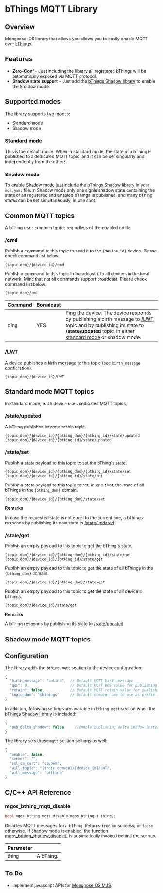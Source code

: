 # bThings MQTT Library
## Overview
Mongoose-OS library that allows you allows you to easily enable MQTT over [bThings](https://github.com/diy365-mgos/bthing).
## Features
- **Zero-Conf** - Just including the library all registered bThings will be automatically exposed via MQTT protocol.
- **Shadow state support** - Just add the [bThings Shadow library](https://github.com/diy365-mgos/bthing-shadow) to enable the Shadow mode.
## Supported modes
The library supports two modes:
- Standard mode
- Shadow mode
### Standard mode
This is the default mode. When in standard mode, the state of a bThing is published to a dedicated MQTT topic, and it can be set singularly and independently from the others.
### Shadow mode
To enable Shadow mode just include the [bThings Shadow library](https://github.com/diy365-mgos/bthing-shadow) in your `mos.yaml` file. In Shadow mode only one signle shadow state containing the state of all registered and enabled bThings is published, and many bThing states can be set simultaneously, in one shot.
## Common MQTT topics
A bThing uses common topics regardless of the enabled mode.
### /cmd
Publish a command to this topic to send it to the `{device_id}` device. Please check command list below.
```
{topic_dom}/{device_id}/cmd
```
Publish a command to this topic to boradcast it to all devices in the local network. Mind that not all commands support broadcast. Please check command list below.
```
{topic_dom}/cmd
```
|Command|Boradcast||
|--|--|--|
|ping|YES|Ping the device. The device responds by publishing a birth message to [/LWT](#lwt) topic and by publishing its state to **/state/updated** topic, in either [standard mode](#stateupdated) or shadow mode.|
### /LWT
A device publishes a birth message to this topic (see `birth_message` [configration](#configuration)).
```
{topic_dom}/{device_id}/LWT
```
## Standard mode MQTT topics
In standard mode, each device uses dedicated MQTT topics.
### /state/updated
A bThing publishes its state to this topic.
```
{topic_dom}/{device_id}/{bthing_dom}/{bthing_id}/state/updated
{topic_dom}/{device_id}/{bthing_id}/state/updated
```
### /state/set
Publish a state payload to this topic to set the bThing's state.
```
{topic_dom}/{device_id}/{bthing_dom}/{bthing_id}/state/set
{topic_dom}/{device_id}/{bthing_id}/state/set
```
Publish a state payload to this topic to set, in one shot, the state of all bThings in the `{bthing_dom}` domain.
```
{topic_dom}/{device_id}/{bthing_dom}/state/set
```
**Remarks**

In case the requested state is not euqal to the current one, a bThings responds by publishing its new state to [/state/updated](#stateupdated).
### /state/get
Publish an empty payload to this topic to get the bThing's state.
```
{topic_dom}/{device_id}/{bthing_dom}/{bthing_id}/state/get
{topic_dom}/{device_id}/{bthing_id}/state/get
```
Publish an empty payload to this topic to get the state of all bThings in the `{bthing_dom}` domain.
```
{topic_dom}/{device_id}/{bthing_dom}/state/get
```
Publish an empty payload to this topic to get the state of all device's bThings.
```
{topic_dom}/{device_id}/state/get
```
**Remarks**

A bThing responds by publishing its state to [/state/updated](#stateupdated).
## Shadow mode MQTT topics
## Configuration
The library adds the `bthing.mqtt` section to the device configuration:
```javascript
{
  "birth_message": "online",  // Default MQTT birth message
  "qos": 0,                   // Default MQTT QOS value for publishing messages
  "retain": false,            // Default MQTT retain value for publishing messages
  "topic_dom": "$bthings"     // Default domain name to use as prefix in topic's path"
}
```
In addition, following settings are available in `bthing.mqtt` section when the [bThings Shadow library](https://github.com/diy365-mgos/bthing-shadow) is included:
```javascript
{
  "pub_delta_shadow": false,    //Enable publishing delta shadow instead of the full one
}
```
The library sets these `mqtt` section settings as well:
```javascript
{
  "enable": false,
  "server": "",
  "ssl_ca_cert": "ca.pem",
  "will_topic": "{topic_domain}/{device_id}/LWT",
  "will_message": "offline"
}
```
## C/C++ API Reference
### mgos_bthing_mqtt_disable
```c
bool mgos_bthing_mqtt_disable(mgos_bthing_t thing);
```
Disables MQTT messages for a bThing. Returns `true` on success, or `false` otherwise. If Shadow mode is enabled, the function [mgos_bthing_shadow_disable()](https://github.com/diy365-mgos/bthing-shadow#mgos_bthing_shadow_disable) is automatically invoked behind the scenes.

|Parameter||
|--|--| 
|thing|A bThing.|
## To Do
- Implement javascript APIs for [Mongoose OS MJS](https://github.com/mongoose-os-libs/mjs).
